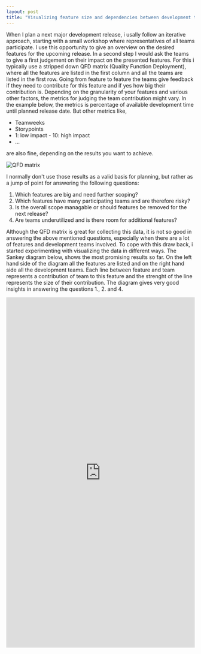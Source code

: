 ```yaml
---
layout: post
title: "Visualizing feature size and dependencies between development teams"
---
```


When I plan a next major development release, i usally follow an iterative approach, starting with a small workshop where representatives of all teams participate. I use this opportunity to give an overview on the desired features for the upcoming release. In a second step I would ask the teams to give a first judgement on their impact on the presented features. For this i typically use a stripped down QFD matrix (Quality Function Deployment), where all the features are listed in the first column and all the teams are listed in the first row. Going from feature to feature the teams give feedback if they need to contribute for this feature and if yes how big their contribution is. Depending on the granularity of your features and various other factors, the metrics for judging the team contribution might vary. In the example below, the metrics is percentage of available development time until planned release date. But other metrics like,

* Teamweeks
* Storypoints
* 1: low impact - 10: high impact
* ...

are also fine, depending on the results you want to achieve.

![QFD matrix](../../../assets/QFD.JPG)

I normally don't use those results as a valid basis for planning, but rather as a jump of point for answering the following questions:

1. Which features are big and need further scoping?
2. Which features have many participating teams and are therefore risky?
3. Is the overall scope managable or should features be removed for the next release?
4. Are teams underutilized and is there room for additional features?

Although the QFD matrix is great for collecting this data, it is not so good in answering the above mentioned questions, especially when there are a lot of features and development teams involved.
To cope with this draw back, i started experimenting with visualizing the data in different ways.
The Sankey diagram below, shows the most promising results so far. On the left hand side of the diagram all the features are listed and on the right hand side all the development teams. Each line between feature and team represents a contribution of team to this feature and the strenght of the line represents the size of their contribution.
The diagram gives very good insights in answering the questions 1., 2. and 4.


<!--<iframe width="100%" height="935" frameborder="0" src="https://observablehq.com/embed/@d3/parallel-sets?cells=chart"></iframe>-->
<iframe width="100%" height="935" frameborder="0"
  src="https://observablehq.com/embed/687a56d07528b727?cells=test"></iframe>
